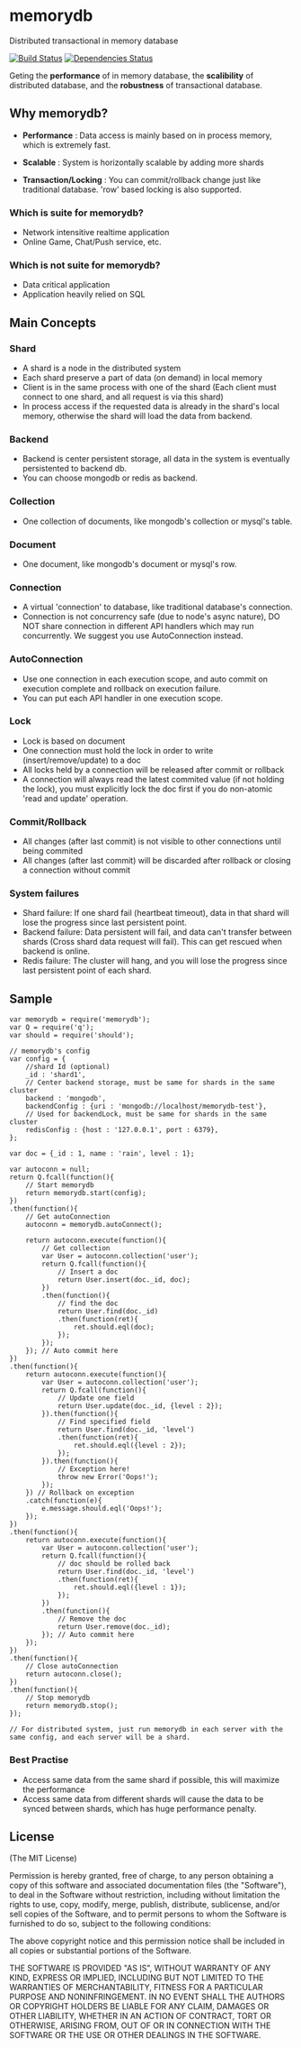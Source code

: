 # memorydb

Distributed transactional in memory database

[![Build Status](https://travis-ci.org/rain1017/memorydb.svg?branch=master)](https://travis-ci.org/rain1017/memorydb)
[![Dependencies Status](https://david-dm.org/rain1017/memorydb.svg)](https://david-dm.org/rain1017/memorydb)

Geting the __performance__ of in memory database, the __scalibility__ of distributed database, and the __robustness__ of transactional database.

## Why memorydb?

* __Performance__ : Data access is mainly based on in process memory, which is extremely fast.

* __Scalable__ : System is horizontally scalable by adding more shards

* __Transaction/Locking__ : You can commit/rollback change just like traditional database. 'row' based locking is also supported.

### Which is suite for memorydb?

* Network intensitive realtime application
* Online Game, Chat/Push service, etc.

### Which is not suite for memorydb?

* Data critical application
* Application heavily relied on SQL

## Main Concepts

### Shard

* A shard is a node in the distributed system
* Each shard preserve a part of data (on demand) in local memory
* Client is in the same process with one of the shard (Each client must connect to one shard, and all request is via this shard)
* In process access if the requested data is already in the shard's local memory, otherwise the shard will load the data from backend.

### Backend

* Backend is center persistent storage, all data in the system is eventually persistented to backend db.
* You can choose mongodb or redis as backend.

### Collection

* One collection of documents, like mongodb's collection or mysql's table.

### Document

* One document, like mongodb's document or mysql's row.

### Connection

* A virtual 'connection' to database, like traditional database's connection.
* Connection is not concurrency safe (due to node's async nature), DO NOT share connection in different API handlers which may run concurrently. We suggest you use AutoConnection instead.

### AutoConnection

* Use one connection in each execution scope, and auto commit on execution complete and rollback on execution failure.
* You can put each API handler in one execution scope.

### Lock

* Lock is based on document
* One connection must hold the lock in order to write (insert/remove/update) to a doc
* All locks held by a connection will be released after commit or rollback
* A connection will always read the latest commited value (if not holding the lock), you must explicitly lock the doc first if you do non-atomic 'read and update' operation.

###	Commit/Rollback

* All changes (after last commit) is not visible to other connections until being commited
* All changes (after last commit) will be discarded after rollback or closing a connection without commit

### System failures

* Shard failure: If one shard fail (heartbeat timeout), data in that shard will lose the progress since last persistent point.
* Backend failure: Data persistent will fail, and data can't transfer between shards (Cross shard data request will fail). This can get rescued when backend is online.
* Redis failure: The cluster will hang, and you will lose the progress since last persistent point of each shard.

## Sample

```
var memorydb = require('memorydb');
var Q = require('q');
var should = require('should');

// memorydb's config
var config = {
	//shard Id (optional)
	_id : 'shard1',
	// Center backend storage, must be same for shards in the same cluster
	backend : 'mongodb',
	backendConfig : {uri : 'mongodb://localhost/memorydb-test'},
	// Used for backendLock, must be same for shards in the same cluster
	redisConfig : {host : '127.0.0.1', port : 6379},
};

var doc = {_id : 1, name : 'rain', level : 1};

var autoconn = null;
return Q.fcall(function(){
	// Start memorydb
	return memorydb.start(config);
})
.then(function(){
	// Get autoConnection
	autoconn = memorydb.autoConnect();

	return autoconn.execute(function(){
		// Get collection
		var User = autoconn.collection('user');
		return Q.fcall(function(){
			// Insert a doc
			return User.insert(doc._id, doc);
		})
		.then(function(){
			// find the doc
			return User.find(doc._id)
			.then(function(ret){
				ret.should.eql(doc);
			});
		});
	}); // Auto commit here
})
.then(function(){
	return autoconn.execute(function(){
		var User = autoconn.collection('user');
		return Q.fcall(function(){
			// Update one field
			return User.update(doc._id, {level : 2});
		}).then(function(){
			// Find specified field
			return User.find(doc._id, 'level')
			.then(function(ret){
				ret.should.eql({level : 2});
			});
		}).then(function(){
			// Exception here!
			throw new Error('Oops!');
		});
	}) // Rollback on exception
	.catch(function(e){
		e.message.should.eql('Oops!');
	});
})
.then(function(){
	return autoconn.execute(function(){
		var User = autoconn.collection('user');
		return Q.fcall(function(){
			// doc should be rolled back
			return User.find(doc._id, 'level')
			.then(function(ret){
				ret.should.eql({level : 1});
			});
		})
		.then(function(){
			// Remove the doc
			return User.remove(doc._id);
		}); // Auto commit here
	});
})
.then(function(){
	// Close autoConnection
	return autoconn.close();
})
.then(function(){
	// Stop memorydb
	return memorydb.stop();
});

// For distributed system, just run memorydb in each server with the same config, and each server will be a shard.

```

### Best Practise

* Access same data from the same shard if possible, this will maximize the performance
* Access same data from different shards will cause the data to be synced between shards, which has huge performance penalty.

## License
(The MIT License)

Permission is hereby granted, free of charge, to any person obtaining a copy
of this software and associated documentation files (the "Software"), to deal
in the Software without restriction, including without limitation the rights
to use, copy, modify, merge, publish, distribute, sublicense, and/or sell
copies of the Software, and to permit persons to whom the Software is
furnished to do so, subject to the following conditions:

The above copyright notice and this permission notice shall be included in all
copies or substantial portions of the Software.

THE SOFTWARE IS PROVIDED "AS IS", WITHOUT WARRANTY OF ANY KIND, EXPRESS OR
IMPLIED, INCLUDING BUT NOT LIMITED TO THE WARRANTIES OF MERCHANTABILITY,
FITNESS FOR A PARTICULAR PURPOSE AND NONINFRINGEMENT. IN NO EVENT SHALL THE
AUTHORS OR COPYRIGHT HOLDERS BE LIABLE FOR ANY CLAIM, DAMAGES OR OTHER
LIABILITY, WHETHER IN AN ACTION OF CONTRACT, TORT OR OTHERWISE, ARISING FROM,
OUT OF OR IN CONNECTION WITH THE SOFTWARE OR THE USE OR OTHER DEALINGS IN THE
SOFTWARE.
